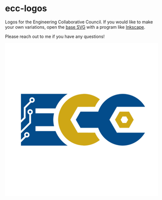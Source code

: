 # ecc-logos
Logos for the Engineering Collaborative Council. If you would like to make your own variations, open the [base SVG](1%20-%20Logo/Engineering%20Collaborative%20Council.svg) with a program like [Inkscape](https://inkscape.org/). 

Please reach out to me if you have any  questions!

![Main Logo](1%20-%20Logo/ECC-logo-bg_white-nosub.png)